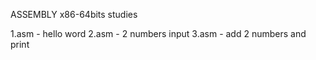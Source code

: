 ASSEMBLY x86-64bits studies

1.asm - hello word
2.asm - 2 numbers input
3.asm - add 2 numbers and print